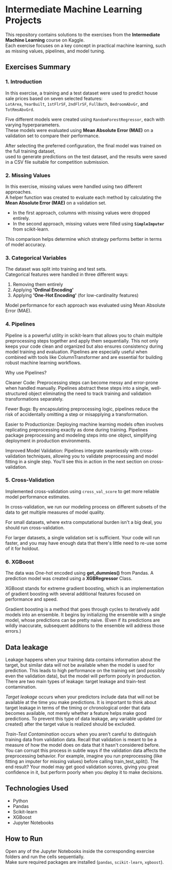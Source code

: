 # Intermediate Machine Learning Projects

This repository contains solutions to the exercises from the **Intermediate Machine Learning** course on Kaggle.  
Each exercise focuses on a key concept in practical machine learning, such as missing values, pipelines, and model tuning.

## Exercises Summary

### 1. Introduction

In this exercise, a training and a test dataset were used to predict house sale prices based on seven selected features:  
`LotArea`, `YearBuilt`, `1stFlrSF`, `2ndFlrSF`, `FullBath`, `BedroomAbvGr`, and `TotRmsAbvGrd`.

Five different models were created using `RandomForestRegressor`, each with varying hyperparameters.  
These models were evaluated using **Mean Absolute Error (MAE)** on a validation set to compare their performance.

After selecting the preferred configuration, the final model was trained on the full training dataset,  
used to generate predictions on the test dataset, and the results were saved in a CSV file suitable for competition submission.

### 2. Missing Values
In this exercise, missing values were handled using two different approaches.  
A helper function was created to evaluate each method by calculating the **Mean Absolute Error (MAE)** on a validation set.

- In the first approach, columns with missing values were dropped entirely.  
- In the second approach, missing values were filled using **`SimpleImputer`** from scikit-learn.

This comparison helps determine which strategy performs better in terms of model accuracy.

### 3. Categorical Variables
The dataset was split into training and test sets.  
Categorical features were handled in three different ways:  
1. Removing them entirely  
2. Applying **'Ordinal Encoding'**  
3. Applying **'One-Hot Encoding'** (for low-cardinality features)  

Model performance for each approach was evaluated using Mean Absolute Error (MAE).

### 4. Pipelines
Pipeline is a powerful utility in scikit-learn that allows you to chain multiple preprocessing steps together and apply them sequentially. 
This not only keeps your code clean and organized but also ensures consistency during model training and evaluation.
Pipelines are especially useful when combined with tools like ColumnTransformer and are essential for building robust machine learning workflows.

Why use Pipelines?

Cleaner Code: Preprocessing steps can become messy and error-prone when handled manually. Pipelines abstract these steps into a single, well-structured object
eliminating the need to track training and validation transformations separately.

Fewer Bugs: By encapsulating preprocessing logic, pipelines reduce the risk of accidentally omitting a step or misapplying a transformation.

Easier to Productionize: Deploying machine learning models often involves replicating preprocessing exactly as done during training. Pipelines package preprocessing
and modeling steps into one object, simplifying deployment in production environments.

Improved Model Validation: Pipelines integrate seamlessly with cross-validation techniques, allowing you to validate preprocessing and model fitting in a single step.
You'll see this in action in the next section on cross-validation.

### 5. Cross-Validation
Implemented cross-validation using `cross_val_score` to get more reliable model performance estimates.  

In cross-validation, we run our modeling process on different subsets of the data to get multiple measures of model quality.

For small datasets, where extra computational burden isn't a big deal, you should run cross-validation.

For larger datasets, a single validation set is sufficient. Your code will run faster, and you may have enough data that there's little need to re-use some of it for holdout.

### 6. XGBoost
The data was One-hot encoded using **get_dummies()** from Pandas.
A prediction model was created using a **XGBRegressor** Class.

XGBoost stands for extreme gradient boosting, which is an implementation of gradient boosting
with several additional features focused on performance and speed. 

Gradient boosting is a method that goes through cycles to iteratively add models into an ensemble.
It begins by initializing the ensemble with a single model, whose predictions can be pretty naive. 
(Even if its predictions are wildly inaccurate, subsequent additions to the ensemble will address those errors.)

## Data leakage 
Leakage happens when your training data contains information about the target, but similar data will not be available when the model is used for prediction. 
This leads to high performance on the training set (and possibly even the validation data), but the model will perform poorly in production.
There are two main types of leakage: target leakage and train-test contamination.

*Target leakage* occurs when your predictors include data that will not be available at the time you make predictions. It is important to think about target leakage in terms 
of the timing or chronological order that data becomes available, not merely whether a feature helps make good predictions. To prevent this type of data leakage, any variable
updated (or created) after the target value is realized should be excluded.

*Train-Test Contamination* occurs when you aren't careful to distinguish training data from validation data. Recall that validation is meant to be a measure of how the model does
on data that it hasn't considered before. You can corrupt this process in subtle ways if the validation data affects the preprocessing behavior. For example, imagine you run preprocessing 
(like fitting an imputer for missing values) before calling train_test_split(). The end result? Your model may get good validation scores, giving you great confidence in it, but perform poorly
when you deploy it to make decisions.

## Technologies Used

- Python
- Pandas
- Scikit-learn
- XGBoost
- Jupyter Notebooks

## How to Run

Open any of the Jupyter Notebooks inside the corresponding exercise folders and run the cells sequentially.  
Make sure required packages are installed (`pandas`, `scikit-learn`, `xgboost`).
